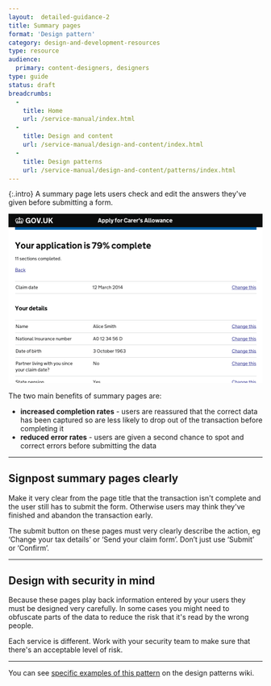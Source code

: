 ```yaml
---
layout:  detailed-guidance-2
title: Summary pages
format: 'Design pattern' 
category: design-and-development-resources
type: resource
audience:
  primary: content-designers, designers
type: guide
status: draft
breadcrumbs:
  -
    title: Home
    url: /service-manual/index.html
  -
    title: Design and content
    url: /service-manual/design-and-content/index.html
  -
    title: Design patterns
    url: /service-manual/design-and-content/patterns/index.html
---
```


{:.intro}
A summary page lets users check and edit the answers they've given before submitting a form.

<div class="example">
  <img src="/service-manual/assets/images/design-patterns/summary-page.png" alt="An example of a summary page">
</div>

The two main benefits of summary pages are:

* **increased completion rates** - users are reassured that the correct data has been captured so are less likely
to drop out of the transaction before completing it
* **reduced error rates** - users are given a second chance to spot and correct errors before submitting the data

---

## Signpost summary pages clearly

Make it very clear from the page title that the transaction isn't complete and the user still has to submit the form.
Otherwise users may think they've finished and abandon the transaction early.

The submit button on these pages must very clearly describe the action, 
eg ‘Change your tax details’ or ‘Send your claim form’. 
Don’t just use ‘Submit’ or ‘Confirm’.

---

## Design with security in mind

Because these pages play back information entered by your users they must be designed very carefully.
In some cases you might need to obfuscate parts of the data to reduce the risk that it's read by the wrong people.

Each service is different. Work with your security team to make sure that there's an acceptable level of risk.


---

You can see [specific examples of this pattern](https://designpatterns.hackpad.com/Check-and-edit-your-answers-2DSpTH9J0wU) on the design patterns wiki. 

